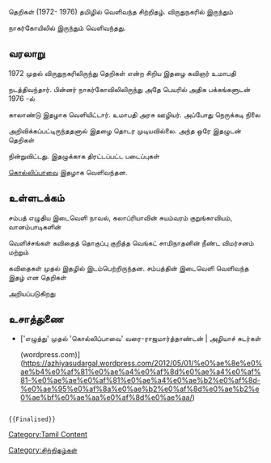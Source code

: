 தெறிகள் (1972- 1976) தமிழில் வெளிவந்த சிற்றிதழ். விருதுநகரில் இருந்தும்
நாகர்கோயிலில் இருந்தும் வெளிவந்தது.

## வரலாறு

1972 முதல் விருதுநகரிலிருந்து தெறிகள் என்ற சிறிய இதழை கவிஞர் உமாபதி
நடத்திவந்தார். பின்னர் நாகர்கோவிலிலிருந்து அதே பெயரில் அதிக பக்கங்களுடன் 1976 -ல்
காலாண்டு இதழாக வெளியிட்டார். உமாபதி அரசு ஊழியர். அப்போது நெருக்கடி நிலை
அறிவிக்கப்பட்டிருந்ததனால் இதழை தொடர முடியவில்லை. அந்த ஒரே இதழுடன் தெறிகள்
நின்றுவிட்டது. இதழுக்காக திரட்டப்பட்ட படைப்புகள்
[கொல்லிப்பாவை](கொல்லிப்பாவை "wikilink") இதழாக வெளிவந்தன.

## உள்ளடக்கம்

சம்பத் எழுதிய இடைவெளி நாவல், கலாப்ரியாவின் சுயம்வரம் குறுங்காவியம், வானம்பாடிகளின்
வெளிச்சங்கள் கவிதைத் தொகுப்பு குறித்த வெங்கட் சாமிநாதனின் நீண்ட விமர்சனம் மற்றும்
கவிதைகள் முதல் இதழில் இடம்பெற்றிருந்தன. சம்பத்தின் இடைவெளி வெளிவந்த இதழ் என தெறிகள்
அறியப்படுகிறது

## உசாத்துணை

-   [\'எழுத்து' முதல் \'கொல்லிப்பாவை' வரை-ராஜமார்த்தாண்டன் \| அழியாச் சுடர்கள்
    (wordpress.com)](https://azhiyasudargal.wordpress.com/2012/05/01/%e0%ae%8e%e0%ae%b4%e0%af%81%e0%ae%a4%e0%af%8d%e0%ae%a4%e0%af%81-%e0%ae%ae%e0%af%81%e0%ae%a4%e0%ae%b2%e0%af%8d-%e0%ae%95%e0%af%8a%e0%ae%b2%e0%af%8d%e0%ae%b2%e0%ae%bf%e0%ae%aa%e0%af%8d%e0%ae%aa/)

```{=mediawiki}
{{Finalised}}
```
[Category:Tamil Content](Category:Tamil_Content "wikilink")
[Category:சிற்றிதழ்கள்](Category:சிற்றிதழ்கள் "wikilink")
